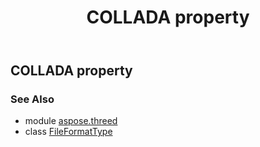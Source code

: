 ﻿---
title: COLLADA property
second_title: Aspose.3D for Python via .NET API References
description: 
type: docs
weight: 60
url: /python-net/aspose.threed/fileformattype/collada/
is_root: false
---

## COLLADA property


### See Also
* module [aspose.threed](../../)
* class [FileFormatType](/3d/python-net/aspose.threed/fileformattype)
